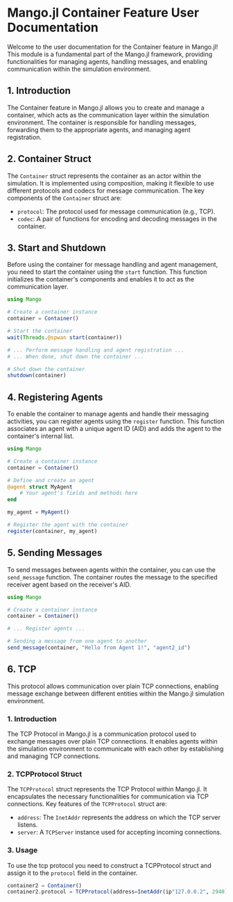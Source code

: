 # Mango.jl Container Feature User Documentation

Welcome to the user documentation for the Container feature in Mango.jl! This module is a fundamental part of the Mango.jl framework, providing functionalities for managing agents, handling messages, and enabling communication within the simulation environment.

## 1. Introduction

The Container feature in Mango.jl allows you to create and manage a container, which acts as the communication layer within the simulation environment. The container is responsible for handling messages, forwarding them to the appropriate agents, and managing agent registration.

## 2. Container Struct 

The `Container` struct represents the container as an actor within the simulation. It is implemented using composition, making it flexible to use different protocols and codecs for message communication. The key components of the `Container` struct are:

- `protocol`: The protocol used for message communication (e.g., TCP).
- `codec`: A pair of functions for encoding and decoding messages in the container.

## 3. Start and Shutdown 

Before using the container for message handling and agent management, you need to start the container using the `start` function. This function initializes the container's components and enables it to act as the communication layer.

```julia
using Mango

# Create a container instance
container = Container()

# Start the container
wait(Threads.@spwan start(container))

# ... Perform message handling and agent registration ...
# ... When done, shut down the container ...

# Shut down the container
shutdown(container)
```

## 4. Registering Agents 

To enable the container to manage agents and handle their messaging activities, you can register agents using the `register` function. This function associates an agent with a unique agent ID (AID) and adds the agent to the container's internal list.

```julia
using Mango

# Create a container instance
container = Container()

# Define and create an agent
@agent struct MyAgent
    # Your agent's fields and methods here
end

my_agent = MyAgent()

# Register the agent with the container
register(container, my_agent)
```

## 5. Sending Messages

To send messages between agents within the container, you can use the `send_message` function. The container routes the message to the specified receiver agent based on the receiver's AID.

```julia
using Mango

# Create a container instance
container = Container()

# ... Register agents ...

# Sending a message from one agent to another
send_message(container, "Hello from Agent 1!", "agent2_id")
```

## 6. TCP

This protocol allows communication over plain TCP connections, enabling message exchange between different entities within the Mango.jl simulation environment.

### 1. Introduction

The TCP Protocol in Mango.jl is a communication protocol used to exchange messages over plain TCP connections. It enables agents within the simulation environment to communicate with each other by establishing and managing TCP connections.

### 2. TCPProtocol Struct 

The `TCPProtocol` struct represents the TCP Protocol within Mango.jl. It encapsulates the necessary functionalities for communication via TCP connections. Key features of the `TCPProtocol` struct are:

- `address`: The `InetAddr` represents the address on which the TCP server listens.
- `server`: A `TCPServer` instance used for accepting incoming connections.

### 3. Usage

To use the tcp protocol you need to construct a TCPProtocol struct and assign it to the `protocol` field in the container.

```julia
container2 = Container()
container2.protocol = TCPProtocol(address=InetAddr(ip"127.0.0.2", 2940))
```
